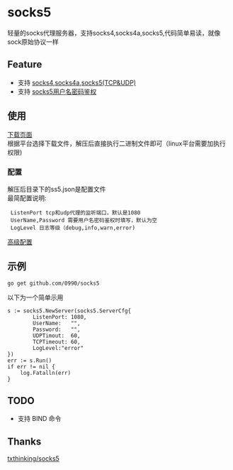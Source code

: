 # socks5
轻量的socks代理服务器，支持socks4,socks4a,socks5,代码简单易读，就像sock原始协议一样

## Feature
* 支持 [socks4](doc/SOCKS4.protocol.txt),[socks4a](doc/SOCKS4A.protocol.txt),[socks5(TCP&UDP)](doc/rfc1928.txt)
* 支持 [socks5用户名密码鉴权](doc/rfc1929.txt)

## 使用
 [下载页面](https://github.com/0990/socks5/releases) </br>
 根据平台选择下载文件，解压后直接执行二进制文件即可（linux平台需要加执行权限)

### 配置
 解压后目录下的ss5.json是配置文件<br>
 最简配置说明:  
 ```
  ListenPort tcp和udp代理的监听端口，默认是1080 
  UserName,Password 需要用户名密码鉴权时填写，默认为空
  LogLevel 日志等级（debug,info,warn,error)
``` 
[高级配置](doc/config.md)
## 示例
```
go get github.com/0990/socks5  
```
以下为一个简单示用
```
s := socks5.NewServer(socks5.ServerCfg{
	    ListenPort: 1080,
	    UserName:   "",
	    Password:   "",
	    UDPTimout:  60,
	    TCPTimeout: 60,
	    LogLevel:"error"
})
err := s.Run()
if err != nil {
	log.Fatalln(err)
}
```
## TODO
* 支持 BIND 命令

## Thanks
[txthinking/socks5](https://github.com/txthinking/socks5)  

